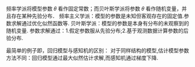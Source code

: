 频率学派将模型参数 𝜃 看作固定常数；而贝叶斯学派将参数 𝜃 看作随机变量，并且存在某种先验分布．
频率主义学派：模型的参数是未知但客观存在的固定值.参数求解通过优化似然函数等.
贝叶斯学派：模型的参数是本身有分布的未观察到的随机变量. 参数求解通过：1.假定参数服从先验分布;2.基于观测数据计算参数的后验分布.

最简单的例子即，回归模型与感知机的区别：
对于同样结构的模型,估计模型参数方法不同：回归模型通过最大似然估计求解,而感知机通过梯度下降.

